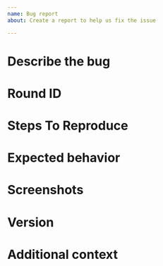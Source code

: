 ```yaml
---
name: Bug report
about: Create a report to help us fix the issue

---
```

<!-- Please follow the template below -->

# Describe the bug

<!-- A clear and concise description of what the bug is. -->

# Round ID

<!-- What was the round ID when the bug occurred? -->

# Steps To Reproduce

<!-- Steps to reproduce the behavior:
1. Have the RCD in your inventory.
2. Try to switch the RCD mode.
3. Nothing happens. -->


# Expected behavior

<!-- A clear and concise description of what you expected to happen.
Ideally also describe *why* you expect it to happen. -->


# Screenshots

<!-- **If applicable**, add screenshots to help explain your problem. -->

# Version

<!-- If possible, please tell us the server revision the bug occurred on. -->

# Additional context

<!-- Add any other context about the problem here. -->
